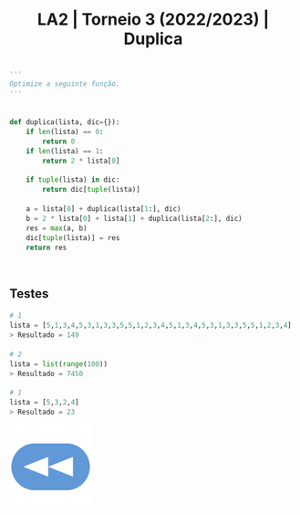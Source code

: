<h1 style="text-align: center;">LA2 | Torneio 3 (2022/2023) | Duplica</h1>

```Python

'''
Optimize a seguinte função.
'''


def duplica(lista, dic={}):
    if len(lista) == 0:
        return 0
    if len(lista) == 1:
        return 2 * lista[0]

    if tuple(lista) in dic:
        return dic[tuple(lista)]

    a = lista[0] + duplica(lista[1:], dic)
    b = 2 * lista[0] + lista[1] + duplica(lista[2:], dic)
    res = max(a, b)
    dic[tuple(lista)] = res
    return res

```


<br>


## Testes

```Python
# 1
lista = [5,1,3,4,5,3,1,3,3,5,5,1,2,3,4,5,1,3,4,5,3,1,3,3,5,5,1,2,3,4]
> Resultado = 149

# 2
lista = list(range(100))
> Resultado = 7450

# 1
lista = [5,3,2,4]
> Resultado = 23
```

[![retroceder](https://raw.githubusercontent.com/David81820/Recursos-LCC/main/Rewind.png)](https://david81820.github.io/Recursos-LCC/2ano/2sem/LA2/codigo)